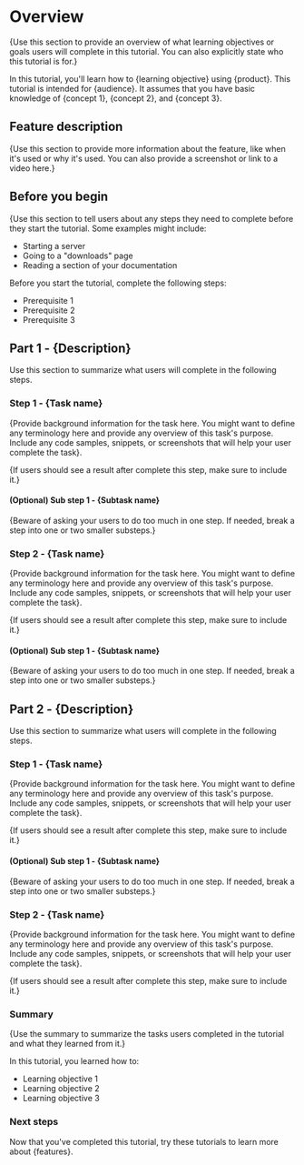 # Overview

{Use this section to provide an overview of what learning objectives or goals users will complete in this tutorial. You can also explicitly state who this tutorial is for.}

In this tutorial, you'll learn how to {learning objective} using {product}. This tutorial is intended for {audience}. It assumes that you have basic knowledge of {concept 1}, {concept 2}, and {concept 3}. <!--Link to resources here?-->

<!--general knowledge vs specified knowledge-->

## Feature description

{Use this section to provide more information about the feature, like when it's used or why it's used. You can also provide a screenshot or link to a video here.} 

## Before you begin 

{Use this section to tell users about any steps they need to complete before they start the tutorial. Some examples might include:

* Starting a server
* Going to a "downloads" page
* Reading a section of your documentation

Before you start the tutorial, complete the following steps:

* Prerequisite 1
* Prerequisite 2
* Prerequisite 3

## Part 1 - {Description}

Use this section to summarize what users will complete in the following steps.

### Step 1 - {Task name}

{Provide background information for the task here. You might want to define any terminology here and provide any overview of this task's purpose.
Include any code samples, snippets, or screenshots that will help your user complete the task}.

{If users should see a result after complete this step, make sure to include it.}

#### (Optional) Sub step 1 - {Subtask name}

{Beware of asking your users to do too much in one step. If needed, break a step into one or two smaller substeps.}

### Step 2 - {Task name}

{Provide background information for the task here. You might want to define any terminology here and provide any overview of this task's purpose.
Include any code samples, snippets, or screenshots that will help your user complete the task}.

{If users should see a result after complete this step, make sure to include it.}

#### (Optional) Sub step 1 - {Subtask name}

{Beware of asking your users to do too much in one step. If needed, break a step into one or two smaller substeps.}
## Part 2 - {Description}

Use this section to summarize what users will complete in the following steps.

### Step 1 - {Task name}

{Provide background information for the task here. You might want to define any terminology here and provide any overview of this task's purpose.
Include any code samples, snippets, or screenshots that will help your user complete the task}.

{If users should see a result after complete this step, make sure to include it.}

#### (Optional) Sub step 1 - {Subtask name}

{Beware of asking your users to do too much in one step. If needed, break a step into one or two smaller substeps.}

### Step 2 - {Task name}

{Provide background information for the task here. You might want to define any terminology here and provide any overview of this task's purpose.
Include any code samples, snippets, or screenshots that will help your user complete the task}.

{If users should see a result after complete this step, make sure to include it.}

### Summary

{Use the summary to summarize the tasks users completed in the tutorial and what they learned from it.}

In this tutorial, you learned how to:

* Learning objective 1
* Learning objective 2
* Learning objective 3

### Next steps

Now that you've completed this tutorial, try these tutorials to learn more about {features}.
<!--provide knowledge level of resources-->
